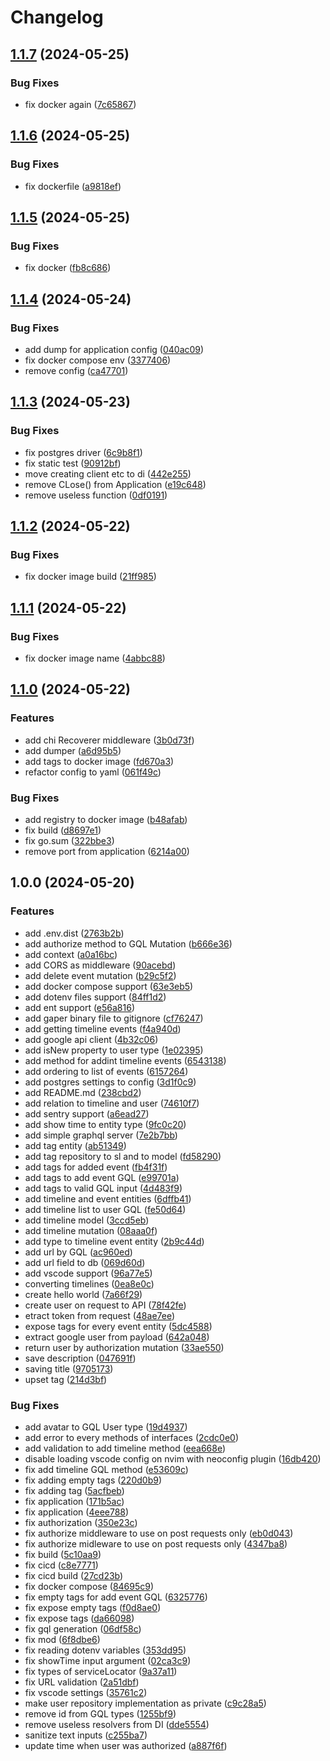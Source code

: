 # Changelog

## [1.1.7](https://github.com/wert2all/timeline-backend/compare/v1.1.6...v1.1.7) (2024-05-25)


### Bug Fixes

* fix docker again ([7c65867](https://github.com/wert2all/timeline-backend/commit/7c6586745089527dc709c8b116adeb881a46f73d))

## [1.1.6](https://github.com/wert2all/timeline-backend/compare/v1.1.5...v1.1.6) (2024-05-25)


### Bug Fixes

* fix dockerfile ([a9818ef](https://github.com/wert2all/timeline-backend/commit/a9818effe8d856be777589fc5dd4e60786858c38))

## [1.1.5](https://github.com/wert2all/timeline-backend/compare/v1.1.4...v1.1.5) (2024-05-25)


### Bug Fixes

* fix docker ([fb8c686](https://github.com/wert2all/timeline-backend/commit/fb8c6864d93254f8c67b10d897d607ee27e25921))

## [1.1.4](https://github.com/wert2all/timeline-backend/compare/v1.1.3...v1.1.4) (2024-05-24)


### Bug Fixes

* add dump for application config ([040ac09](https://github.com/wert2all/timeline-backend/commit/040ac09ec1daab49d848e798de040185dc7ab22e))
* fix docker compose env ([3377406](https://github.com/wert2all/timeline-backend/commit/3377406eff0504782d2708687cea5f9c2ddae715))
* remove config ([ca47701](https://github.com/wert2all/timeline-backend/commit/ca47701aed47061d6db5447ee09d3fc76af44b70))

## [1.1.3](https://github.com/wert2all/timeline-backend/compare/v1.1.2...v1.1.3) (2024-05-23)


### Bug Fixes

* fix postgres driver ([6c9b8f1](https://github.com/wert2all/timeline-backend/commit/6c9b8f1e11f9565767821e7566af15aa66b3125b))
* fix static test ([90912bf](https://github.com/wert2all/timeline-backend/commit/90912bf45f5d3995a6a4a8dad412b1f322a10239))
* move creating client etc to di ([442e255](https://github.com/wert2all/timeline-backend/commit/442e255e9484c0ac07571bd89c82338a59d3f019))
* remove CLose() from Application ([e19c648](https://github.com/wert2all/timeline-backend/commit/e19c6485cb73ac3e05775dbfbef06e319737345c))
* remove useless function ([0df0191](https://github.com/wert2all/timeline-backend/commit/0df0191dd2f58cb02a80fcdf3d9cef2ff98c4727))

## [1.1.2](https://github.com/wert2all/timeline-backend/compare/v1.1.1...v1.1.2) (2024-05-22)


### Bug Fixes

* fix docker image build ([21ff985](https://github.com/wert2all/timeline-backend/commit/21ff985d8edde3e8e5409ecbc046e2278257abbc))

## [1.1.1](https://github.com/wert2all/timeline-backend/compare/v1.1.0...v1.1.1) (2024-05-22)


### Bug Fixes

* fix docker image name ([4abbc88](https://github.com/wert2all/timeline-backend/commit/4abbc8842eccc0491046d1045f9d6e38800dfd4a))

## [1.1.0](https://github.com/wert2all/timeline-backend/compare/v1.0.0...v1.1.0) (2024-05-22)


### Features

* add chi Recoverer middleware ([3b0d73f](https://github.com/wert2all/timeline-backend/commit/3b0d73fbe412b3e015473c99db5b1fe9ca97c841))
* add dumper ([a6d95b5](https://github.com/wert2all/timeline-backend/commit/a6d95b58de519629f745790e4d269270c5389796))
* add tags to docker image ([fd670a3](https://github.com/wert2all/timeline-backend/commit/fd670a334dd0e279bc55f4af9f7e56be0eb11ad2))
* refactor config to yaml ([061f49c](https://github.com/wert2all/timeline-backend/commit/061f49cad42ea5000c263daa05dfe58bdac913ed))


### Bug Fixes

* add registry to docker image ([b48afab](https://github.com/wert2all/timeline-backend/commit/b48afabfff83b58ba782bc6063a7991b5f8ceca1))
* fix build ([d8697e1](https://github.com/wert2all/timeline-backend/commit/d8697e1ee08885f51799705a3d8161be299416a9))
* fix go.sum ([322bbe3](https://github.com/wert2all/timeline-backend/commit/322bbe3665bef5ad7cf202c35accbed30fcc4d91))
* remove port from application ([6214a00](https://github.com/wert2all/timeline-backend/commit/6214a00418c26fad7ed7e046f031156b6a69a4ed))

## 1.0.0 (2024-05-20)


### Features

* add .env.dist ([2763b2b](https://github.com/wert2all/timeline-backend/commit/2763b2b8254956ec8f4daa5a89f35c89b41af6e6))
* add authorize method to GQL Mutation ([b666e36](https://github.com/wert2all/timeline-backend/commit/b666e36c0cf445c9b322f777e2e88ba5e1196983))
* add context ([a0a16bc](https://github.com/wert2all/timeline-backend/commit/a0a16bc645f59d8746dad05d5c16b658a016e20f))
* add CORS as middleware ([90acebd](https://github.com/wert2all/timeline-backend/commit/90acebde5a550a87708b2b2a0219c6801affb654))
* add delete event mutation ([b29c5f2](https://github.com/wert2all/timeline-backend/commit/b29c5f2bc351afac322ae4e0454a5cd0b8d1c37e))
* add docker compose support ([63e3eb5](https://github.com/wert2all/timeline-backend/commit/63e3eb5b8968fe24211931f78d0d5f03aeb6970e))
* add dotenv files support ([84ff1d2](https://github.com/wert2all/timeline-backend/commit/84ff1d2aba9777b52d54eb17b10c6d7e7bfafc37))
* add ent support ([e56a816](https://github.com/wert2all/timeline-backend/commit/e56a816b6360b2f0418240bff6f3331f60f68453))
* add gaper binary file to gitignore ([cf76247](https://github.com/wert2all/timeline-backend/commit/cf762479ecd4301708c526be9eca0e32b1b9276d))
* add getting timeline events ([f4a940d](https://github.com/wert2all/timeline-backend/commit/f4a940d0d2a64d9144885546f37b1f83c5a132d6))
* add google api client ([4b32c06](https://github.com/wert2all/timeline-backend/commit/4b32c0619763bab7808086b22fafee8a949e93c2))
* add isNew property to user type ([1e02395](https://github.com/wert2all/timeline-backend/commit/1e0239509491a17a0980e00bf6ca262846dd5371))
* add method for addint timeline events ([6543138](https://github.com/wert2all/timeline-backend/commit/65431388fb2771e8f0b88cdeff55b0f3a02b85b7))
* add ordering to list of events ([6157264](https://github.com/wert2all/timeline-backend/commit/6157264e0c9d9b620c83ec2e2770dc0f80ff10b0))
* add postgres settings to config ([3d1f0c9](https://github.com/wert2all/timeline-backend/commit/3d1f0c95c311776882c07ad8029121bc440c459c))
* add README.md ([238cbd2](https://github.com/wert2all/timeline-backend/commit/238cbd22594cc796b50368fa8ee0de0fbc67381d))
* add relation to timeline and user ([74610f7](https://github.com/wert2all/timeline-backend/commit/74610f7fc8d240fe31f6c1f17cfd3c72a414543f))
* add sentry support ([a6ead27](https://github.com/wert2all/timeline-backend/commit/a6ead275ad776f0e00131d208e31067b04507e78))
* add show time to entity type ([9fc0c20](https://github.com/wert2all/timeline-backend/commit/9fc0c203b0524a713350a7ff0727999376c5de68))
* add simple graphql server ([7e2b7bb](https://github.com/wert2all/timeline-backend/commit/7e2b7bb19c9c16714a32cb7083297a96d71b89ac))
* add tag entity ([ab51349](https://github.com/wert2all/timeline-backend/commit/ab51349040f38b9ef8d9d72d122e7650439f4955))
* add tag repository to sl and to model ([fd58290](https://github.com/wert2all/timeline-backend/commit/fd58290f8c7abf24ecc78872480d7e480f1a7462))
* add tags for added event ([fb4f31f](https://github.com/wert2all/timeline-backend/commit/fb4f31f2c730b2f57f7b6f5cd2a4c9b4d8afc590))
* add tags to add event GQL ([e99701a](https://github.com/wert2all/timeline-backend/commit/e99701a1a4db3246e6c32eb5760f36847d73f4b3))
* add tags to valid GQL input ([4d483f9](https://github.com/wert2all/timeline-backend/commit/4d483f991ff58e087c11376f4ce0249b538114e6))
* add timeline and event entities ([6dffb41](https://github.com/wert2all/timeline-backend/commit/6dffb41f1f4f7a247daeefbc769bd5155dd45a82))
* add timeline list to user GQL ([fe50d64](https://github.com/wert2all/timeline-backend/commit/fe50d64d5cdf07e8d3ac4b09b17c6159a1903182))
* add timeline model ([3ccd5eb](https://github.com/wert2all/timeline-backend/commit/3ccd5eb1f45ab724ef98c8d6229519da2ac370a3))
* add timeline mutation ([08aaa0f](https://github.com/wert2all/timeline-backend/commit/08aaa0f1bc5e76cfe6fc77f482c9a603acb181cf))
* add type to timeline event entity ([2b9c44d](https://github.com/wert2all/timeline-backend/commit/2b9c44d4a29e1c37cf0d332708550b305e942f6b))
* add url by GQL ([ac960ed](https://github.com/wert2all/timeline-backend/commit/ac960eddfc2c34f1d58c4feee2fa905a1786a478))
* add url field to db ([069d60d](https://github.com/wert2all/timeline-backend/commit/069d60df1db21212c69d9f42ba3a982d6c29f9da))
* add vscode support ([96a77e5](https://github.com/wert2all/timeline-backend/commit/96a77e587a5b03287d33278b7cd0a897c6da097d))
* converting timelines ([0ea8e0c](https://github.com/wert2all/timeline-backend/commit/0ea8e0c4b6d136e86366d0f93a9482bcf97bce6a))
* create hello world ([7a66f29](https://github.com/wert2all/timeline-backend/commit/7a66f29867b018c437ee49b58819e6b391daca83))
* create user on request to API ([78f42fe](https://github.com/wert2all/timeline-backend/commit/78f42fe5840843e248ec5d309896ef66d3b5431d))
* etract token from request ([48ae7ee](https://github.com/wert2all/timeline-backend/commit/48ae7ee50fa8030c033cbfdadcff9bb8f046b70d))
* expose tags for every event entity ([5dc4588](https://github.com/wert2all/timeline-backend/commit/5dc45885be81ad219da4af9463fd9463835d5f6a))
* extract google user from payload ([642a048](https://github.com/wert2all/timeline-backend/commit/642a0480c77fc02e5ad5427d398b39091859c9e1))
* return user by authorization mutation ([33ae550](https://github.com/wert2all/timeline-backend/commit/33ae550a244a4267a3f07862420622fcd4f7498b))
* save description ([047691f](https://github.com/wert2all/timeline-backend/commit/047691f05a5d7c8deb51cd84af160b8c004d3ba7))
* saving title ([9705173](https://github.com/wert2all/timeline-backend/commit/970517354b32b1332cc172cf37e29dadec9d8943))
* upset tag ([214d3bf](https://github.com/wert2all/timeline-backend/commit/214d3bf1e5252741f7d7953c862cda368798109e))


### Bug Fixes

* add avatar to GQL User type ([19d4937](https://github.com/wert2all/timeline-backend/commit/19d4937b40834cc3824e5341c6884bfac9ef90ee))
* add error to every methods of interfaces ([2cdc0e0](https://github.com/wert2all/timeline-backend/commit/2cdc0e04882c6fa536b36b83c4b7a15d91653469))
* add validation to add timeline method ([eea668e](https://github.com/wert2all/timeline-backend/commit/eea668eae97d248ce4e1f4aea6cd5fd8179e1c14))
* disable loading vscode config on nvim with neoconfig plugin ([16db420](https://github.com/wert2all/timeline-backend/commit/16db420cc76b7fa566b6c21b77d5edc8fbae3df7))
* fix add timeline GQL method ([e53609c](https://github.com/wert2all/timeline-backend/commit/e53609c61ba34dd07964b65659708ad0cddee585))
* fix adding empty tags ([220d0b9](https://github.com/wert2all/timeline-backend/commit/220d0b9bcaeb2d5af93410c336784b484f95dbbf))
* fix adding tag ([5acfbeb](https://github.com/wert2all/timeline-backend/commit/5acfbeb794f96ce53e0047c6401a38c5b877a2ed))
* fix application ([171b5ac](https://github.com/wert2all/timeline-backend/commit/171b5ac49d5ce71aca61e3ef507aa3615a2ea6d4))
* fix application ([4eee788](https://github.com/wert2all/timeline-backend/commit/4eee788017ba55b5736120acfd2ed5a50c844d6f))
* fix authorization ([350e23c](https://github.com/wert2all/timeline-backend/commit/350e23cd0d70ad1a7f49bc198b225fbd939d14bc))
* fix authorize middleware to use on post requests only ([eb0d043](https://github.com/wert2all/timeline-backend/commit/eb0d043a73baa6eb3881abcc13859859f5a7f9f3))
* fix authorize midleware to use on post requests only ([4347ba8](https://github.com/wert2all/timeline-backend/commit/4347ba8371b5f514fe439fec8bee1e5075954771))
* fix build ([5c10aa9](https://github.com/wert2all/timeline-backend/commit/5c10aa9b896964e0651f17bfbd55d6c382c9203c))
* fix cicd ([c8e7771](https://github.com/wert2all/timeline-backend/commit/c8e7771e59839a42c987e71ac6f20934c7f7bf30))
* fix cicd build ([27cd23b](https://github.com/wert2all/timeline-backend/commit/27cd23ba219a31180ea7efd3420499f719c4b659))
* fix docker compose ([84695c9](https://github.com/wert2all/timeline-backend/commit/84695c9036fba2ba681e92eeb8a5c20b2e196c1c))
* fix empty tags for add event GQL ([6325776](https://github.com/wert2all/timeline-backend/commit/6325776655b8d3c29d6d4d9e8632a4f522efb479))
* fix expose empty tags ([f0d8ae0](https://github.com/wert2all/timeline-backend/commit/f0d8ae07c33743ece383591effd275d688854ace))
* fix expose tags ([da66098](https://github.com/wert2all/timeline-backend/commit/da66098ab6092562e0d93c64c91e587691af6c65))
* fix gql generation ([06df58c](https://github.com/wert2all/timeline-backend/commit/06df58ced95cb1dfc6616605dc92a18266e91995))
* fix mod ([6f8dbe6](https://github.com/wert2all/timeline-backend/commit/6f8dbe61d4f2134ad119cf8a6578c733a9eeeac9))
* fix reading dotenv variables ([353dd95](https://github.com/wert2all/timeline-backend/commit/353dd9596d07a7dc13619aaf65ba9a3629406ec6))
* fix showTime input argument ([02ca3c9](https://github.com/wert2all/timeline-backend/commit/02ca3c9d21263c24a9ddbbdb8c2428a45451b15d))
* fix types of serviceLocator ([9a37a11](https://github.com/wert2all/timeline-backend/commit/9a37a11cde4b31d70a949e3056f9823f229ee34a))
* fix URL validation ([2a51dbf](https://github.com/wert2all/timeline-backend/commit/2a51dbf2bd443f9b911e4ed3d2bec24ab03c5c64))
* fix vscode settings ([35761c2](https://github.com/wert2all/timeline-backend/commit/35761c2bc8340e02a0918d41b0ea1a693221cb5b))
* make user repository implementation as private ([c9c28a5](https://github.com/wert2all/timeline-backend/commit/c9c28a587dd368837d926235d9cab4a543b4a7d6))
* remove id from GQL types ([1255bf9](https://github.com/wert2all/timeline-backend/commit/1255bf975b1a8ae4a02a056b1a75aca61b316107))
* remove useless resolvers from DI ([dde5554](https://github.com/wert2all/timeline-backend/commit/dde55540ba408da713263036656b32c9673cce40))
* sanitize text inputs ([c255ba7](https://github.com/wert2all/timeline-backend/commit/c255ba773ebe780fcc1953f3b4891aa937aca428))
* update time when user was authorized ([a887f6f](https://github.com/wert2all/timeline-backend/commit/a887f6f9f2bff7c820d924930a3337e48bcbfcf9))
